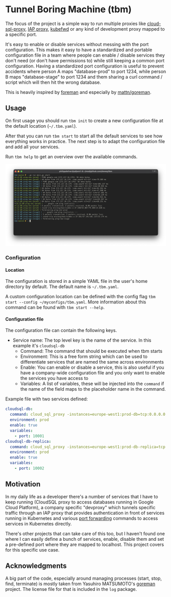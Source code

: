 # Tunnel Boring Machine (tbm)

The focus of the project is a simple way to run multiple
proxies like [cloud-sql-proxy](https://github.com/GoogleCloudPlatform/cloud-sql-proxy), [IAP proxy](https://cloud.google.com/iap), [kubefwd](https://kubefwd.com/) or any kind of development proxy mapped to
a specific port.

It's easy to enable or disable services without messing with the port
configuration. This makes it easy to have a standardized and portable configuration file in a team where people can
enable / disable
services
they don't need (or don't have permissions to) while still keeping a common port configuration. Having a standardized
port configuration is useful to
prevent accidents where person A maps "database-prod" to port 1234, while person B maps "database-stage" to port 1234
and
them sharing a curl command / script which will then hit the wrong database.

This is heavily inspired
by [foreman](https://github.com/ddollar/foreman) and especially by [mattn/goreman](https://github.com/mattn/goreman).

## Usage

On first usage you should run `tbm init` to create a new configuration file at the default location (`~/.tbm.yaml`).

After that you can run `tbm start` to start all the default services to see how everything works in practice. The next
step is to adapt the configuration file and add all your services.

Run `tbm help` to get an overview over the available commands.

![Screenshot of a terminal with tbm running two ping commands concurrently](/screenshot.png "Example of tbm running two ping commands")

### Configuration

#### Location

The configuration is stored in a simple YAML file in the user's home directory by default. The default name
is `~/.tbm.yaml`.

A custom configuration location can be defined with the config flag `tbm start --config ~/myconfigs/tbm.yaml`. More
information about this command can be found with `tbm start --help`.

#### Configuration file

The configuration file can contain the following keys.

- Service name: The top level key is the name of the service. In this example it's `cloudsql-db`
    - Command: The command that should be executed when tbm starts
    - Environment: This is a free form string which can be used to differentiate services that are named the same across
      environments
    - Enable: You can enable or disable a service, this is also useful if you have a company-wide configuration file and
      you only want to enable the services you have access to
    - Variables: A list of variables, these will be injected into the `command` if the name of the field maps to the
      placeholder name in the command.

Example file with two services defined:

```yaml
cloudsql-db:
  command: cloud_sql_proxy -instances=europe-west1:prod-db=tcp:0.0.0.0:{{.port}}
  environment: prod
  enable: true
  variables:
    - port: 10001
cloudsql-db-replica:
  command: cloud_sql_proxy -instances=europe-west1:prod-db-replica=tcp:0.0.0.0:{{.port}}
  environment: prod
  enable: true
  variables:
    - port: 10002
```

## Motivation

In my daily life as a developer there's a number of services that I have to keep running (CloudSQL proxy to access
databases running in Google Cloud Platform), a company specific "devproxy" which tunnels specific traffic through an IAP
proxy that provides authentication in front of services running in Kubernetes and
various [port forwarding](https://kubernetes.io/docs/tasks/access-application-cluster/port-forward-access-application-cluster/)
commands to access services in Kubernetes directly.

There's other projects that can take care of this too, but I haven't found one where I can easily define a bunch of
services, enable, disable them and set a pre-defined port where they are mapped to localhost. This project covers for
this specific use case.

## Acknowledgments

A big part of the code, especially around managing processes (start, stop, find, terminate) is mostly taken from
Yasuhiro MATSUMOTO's [goreman](https://github.com/mattn/goreman) project. The license file for that is included in the `log` package.